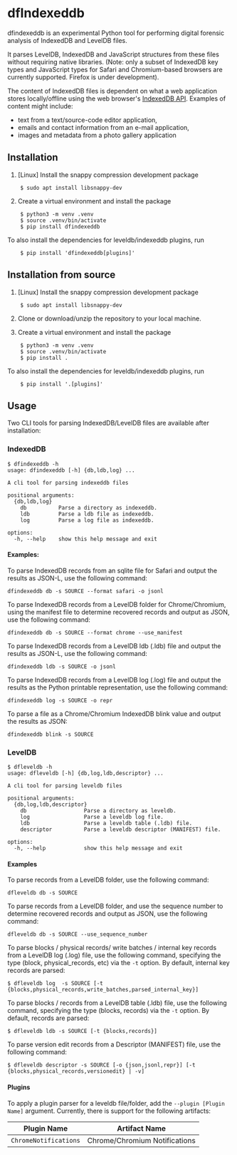 # dfIndexeddb

dfindexeddb is an experimental Python tool for performing digital forensic
analysis of IndexedDB and LevelDB files.

It parses LevelDB, IndexedDB and JavaScript structures from these files without
requiring native libraries.  (Note: only a subset of IndexedDB key types and
JavaScript types for Safari and Chromium-based browsers are currently supported.
Firefox is under development).

The content of IndexedDB files is dependent on what a web application stores
locally/offline using the web browser's
[IndexedDB API](https://www.w3.org/TR/IndexedDB/).  Examples of content might
include:
* text from a text/source-code editor application,
* emails and contact information from an e-mail application,
* images and metadata from a photo gallery application


## Installation

1. [Linux] Install the snappy compression development package

```
    $ sudo apt install libsnappy-dev
```

2. Create a virtual environment and install the package

```
    $ python3 -m venv .venv
    $ source .venv/bin/activate
    $ pip install dfindexeddb
```

To also install the dependencies for leveldb/indexeddb plugins, run
```
    $ pip install 'dfindexeddb[plugins]'
```


## Installation from source

1. [Linux] Install the snappy compression development package

```
    $ sudo apt install libsnappy-dev
```

2. Clone or download/unzip the repository to your local machine.

3. Create a virtual environment and install the package

```
    $ python3 -m venv .venv
    $ source .venv/bin/activate
    $ pip install .
```

To also install the dependencies for leveldb/indexeddb plugins, run
```
    $ pip install '.[plugins]'
```

## Usage

Two CLI tools for parsing IndexedDB/LevelDB files are available after
installation:


### IndexedDB

```
$ dfindexeddb -h
usage: dfindexeddb [-h] {db,ldb,log} ...

A cli tool for parsing indexeddb files

positional arguments:
  {db,ldb,log}
    db          Parse a directory as indexeddb.
    ldb         Parse a ldb file as indexeddb.
    log         Parse a log file as indexeddb.

options:
  -h, --help    show this help message and exit
```

#### Examples:

To parse IndexedDB records from an sqlite file for Safari and output the
results as JSON-L, use the following command:

```
dfindexeddb db -s SOURCE --format safari -o jsonl
```

To parse IndexedDB records from a LevelDB folder for Chrome/Chromium, using the
manifest file to determine recovered records and output as JSON, use the
following command:

```
dfindexeddb db -s SOURCE --format chrome --use_manifest
```

To parse IndexedDB records from a LevelDB ldb (.ldb) file and output the
results as JSON-L, use the following command:

```
dfindexeddb ldb -s SOURCE -o jsonl
```

To parse IndexedDB records from a LevelDB log (.log) file and output the
results as the Python printable representation, use the following command:

```
dfindexeddb log -s SOURCE -o repr
```

To parse a file as a Chrome/Chromium IndexedDB blink value and output the
results as JSON:

```
dfindexeddb blink -s SOURCE
```

### LevelDB

```
$ dfleveldb -h
usage: dfleveldb [-h] {db,log,ldb,descriptor} ...

A cli tool for parsing leveldb files

positional arguments:
  {db,log,ldb,descriptor}
    db                  Parse a directory as leveldb.
    log                 Parse a leveldb log file.
    ldb                 Parse a leveldb table (.ldb) file.
    descriptor          Parse a leveldb descriptor (MANIFEST) file.

options:
  -h, --help            show this help message and exit
```

#### Examples

To parse records from a LevelDB folder, use the following command:

```
dfleveldb db -s SOURCE
```

To parse records from a LevelDB folder, and use the sequence number to 
determine recovered records and output as JSON, use the
following command:

```
dfleveldb db -s SOURCE --use_sequence_number
```

To parse blocks / physical records/ write batches / internal key records from a
LevelDB log (.log) file, use the following command, specifying the type (block,
physical_records, etc) via the `-t` option.  By default, internal key records are parsed:

```
$ dfleveldb log  -s SOURCE [-t {blocks,physical_records,write_batches,parsed_internal_key}]
```

To parse blocks / records from a LevelDB table (.ldb) file, use the following
command, specifying the type (blocks, records) via the `-t` option.  By
default, records are parsed:

```
$ dfleveldb ldb -s SOURCE [-t {blocks,records}]
```

To parse version edit records from a Descriptor (MANIFEST) file, use the
following command:

```
$ dfleveldb descriptor -s SOURCE [-o {json,jsonl,repr}] [-t {blocks,physical_records,versionedit} | -v]
```

#### Plugins

To apply a plugin parser for a leveldb file/folder, add the 
`--plugin [Plugin Name]` argument.  Currently, there is support for the 
following artifacts:

| Plugin Name | Artifact Name |
| -------- | ------- |
| `ChromeNotifications` | Chrome/Chromium Notifications |
